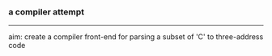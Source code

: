 ### a compiler attempt  
------------------
aim: create a compiler front-end for parsing a subset of 'C' to three-address code